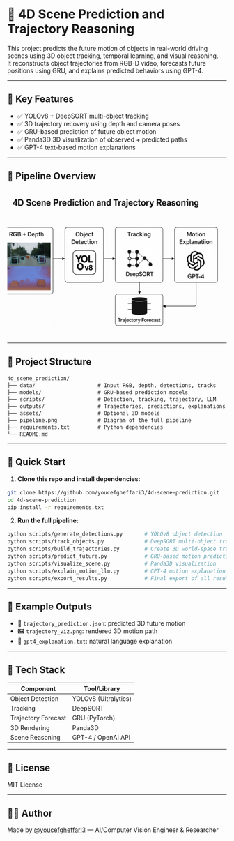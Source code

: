 # 🧠 4D Scene Prediction and Trajectory Reasoning

This project predicts the future motion of objects in real-world driving scenes using 3D object tracking, temporal learning, and visual reasoning.  
It reconstructs object trajectories from RGB-D video, forecasts future positions using GRU, and explains predicted behaviors using GPT-4.

---

## 🧩 Key Features

- ✅ YOLOv8 + DeepSORT multi-object tracking
- ✅ 3D trajectory recovery using depth and camera poses
- ✅ GRU-based prediction of future object motion
- ✅ Panda3D 3D visualization of observed + predicted paths
- ✅ GPT-4 text-based motion explanations

---

## 🧠 Pipeline Overview

![Pipeline](pipeline.png)

---

## 📁 Project Structure

```
4d_scene_prediction/
├── data/                    # Input RGB, depth, detections, tracks
├── models/                  # GRU-based prediction models
├── scripts/                 # Detection, tracking, trajectory, LLM
├── outputs/                 # Trajectories, predictions, explanations
├── assets/                  # Optional 3D models
├── pipeline.png             # Diagram of the full pipeline
├── requirements.txt         # Python dependencies
└── README.md
```

---

## 🚀 Quick Start

1. **Clone this repo and install dependencies:**
```bash
git clone https://github.com/youcefgheffari3/4d-scene-prediction.git
cd 4d-scene-prediction
pip install -r requirements.txt
```

2. **Run the full pipeline:**
```bash
python scripts/generate_detections.py       # YOLOv8 object detection
python scripts/track_objects.py             # DeepSORT multi-object tracking
python scripts/build_trajectories.py        # Create 3D world-space trajectories
python scripts/predict_future.py            # GRU-based motion prediction
python scripts/visualize_scene.py           # Panda3D visualization
python scripts/explain_motion_llm.py        # GPT-4 motion explanation
python scripts/export_results.py            # Final export of all results
```

---

## 🎯 Example Outputs

- 📍 `trajectory_prediction.json`: predicted 3D future motion
- 🖼️ `trajectory_viz.png`: rendered 3D motion path
- 💬 `gpt4_explanation.txt`: natural language explanation

---

## 🧠 Tech Stack

| Component | Tool/Library |
|-----------|-------------|
| Object Detection | YOLOv8 (Ultralytics) |
| Tracking | DeepSORT |
| Trajectory Forecast | GRU (PyTorch) |
| 3D Rendering | Panda3D |
| Scene Reasoning | GPT-4 / OpenAI API |

---

## 📜 License

MIT License

---

## 🙋‍♂️ Author

Made by [@youcefgheffari3](https://github.com/youcefgheffari3) — AI/Computer Vision Engineer & Researcher
